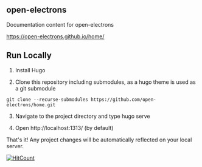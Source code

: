 ## open-electrons

Documentation content for open-electrons

https://open-electrons.github.io/home/

## Run Locally

1. Install Hugo

2. Clone this repository including submodules, as a hugo theme is used as a git submodule

```
git clone --recurse-submodules https://github.com/open-electrons/home.git
```

3. Navigate to the project directory and type hugo serve

4. Open http://localhost:1313/ (by default)

That's it! Any project changes will be automatically reflected on your local server.

[![HitCount](https://hits.dwyl.com/open-electrons/https://githubcom/open-electrons/home.svg?style=flat-square&show=unique)](http://hits.dwyl.com/open-electrons/https://githubcom/open-electrons/home)
